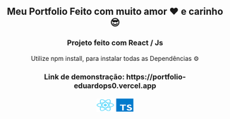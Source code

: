 <h2 align="center"> Meu Portfolio Feito com muito amor ❤️ e carinho 😎</h2>

<h3 align="center">Projeto feito com React / Js</h3>

<p align="center">Utilize npm install, para instalar todas as Dependências ⚙️ </p>


<h3 align="center">Link de demonstração: https://portfolio-eduardops0.vercel.app</h3>

<h4 align="center">
  <img align="center" alt="Eduardo-React" height="30" width="40" src="https://raw.githubusercontent.com/devicons/devicon/master/icons/react/react-original.svg">
  <img align="center" alt="Eduardo-Ts" height="30" width="40" src="https://raw.githubusercontent.com/devicons/devicon/master/icons/typescript/typescript-plain.svg">
</h4>

